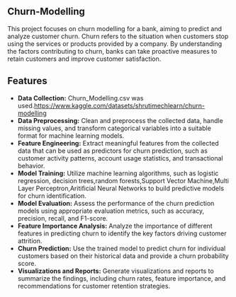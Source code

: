 ## Churn-Modelling
This project focuses on churn modelling for a bank, aiming to predict and analyze customer churn. Churn refers to the situation when customers stop using the services or products provided by a company. By understanding the factors contributing to churn, banks can take proactive measures to retain customers and improve customer satisfaction.
## Features
- **Data Collection:** Churn_Modelling.csv was used.https://www.kaggle.com/datasets/shrutimechlearn/churn-modelling
- **Data Preprocessing:** Clean and preprocess the collected data, handle missing values, and transform categorical variables into a suitable format for machine learning models.
- **Feature Engineering:** Extract meaningful features from the collected data that can be used as predictors for churn prediction, such as customer activity patterns, account usage statistics, and transactional behavior.
- **Model Training:** Utilize machine learning algorithms, such as logistic regression, decision trees,random forests,Support Vector Machine,Multi Layer Perceptron,Aritificial Neural Networks to build predictive models for churn identification.
- **Model Evaluation:** Assess the performance of the churn prediction models using appropriate evaluation metrics, such as accuracy, precision, recall, and F1-score.
- **Feature Importance Analysis:** Analyze the importance of different features in predicting churn to identify the key factors driving customer attrition.
- **Churn Prediction:** Use the trained model to predict churn for individual customers based on their historical data and provide a churn probability score.
- **Visualizations and Reports:** Generate visualizations and reports to summarize the findings, including churn rates, feature importance, and recommendations for customer retention strategies.

